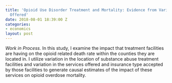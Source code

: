 ```yaml
---
title: 'Opioid Use Disorder Treatment and Mortality: Evidence from Variation in Services
  Offered'
date: 2018-08-01 18:39:00 Z
categories:
- economics
layout: post
---
```


*Work in Process.* In this study, I examine the impact that treatment facilities are having on the opioid related death rate within the counties they are located in. I utilize variation in the location of substance abuse treatment facilities and variation in the services offered and insurance type accepted by those facilities to generate causal estimates of the impact of these services on opioid overdose mortality. 
